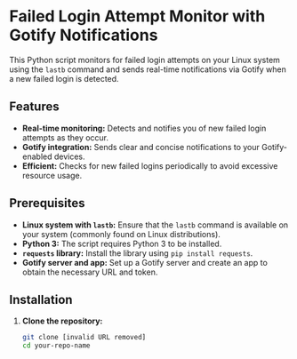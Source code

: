# Failed Login Attempt Monitor with Gotify Notifications

This Python script monitors for failed login attempts on your Linux system using the `lastb` command and sends real-time notifications via Gotify when a new failed login is detected.

## Features

* **Real-time monitoring:** Detects and notifies you of new failed login attempts as they occur.
* **Gotify integration:**  Sends clear and concise notifications to your Gotify-enabled devices.
* **Efficient:** Checks for new failed logins periodically to avoid excessive resource usage.

## Prerequisites

* **Linux system with `lastb`:**  Ensure that the `lastb` command is available on your system (commonly found on Linux distributions).
* **Python 3:**  The script requires Python 3 to be installed.
* **`requests` library:**  Install the library using `pip install requests`.
* **Gotify server and app:** Set up a Gotify server and create an app to obtain the necessary URL and token.

## Installation

1. **Clone the repository:**
   ```bash
   git clone [invalid URL removed] 
   cd your-repo-name
